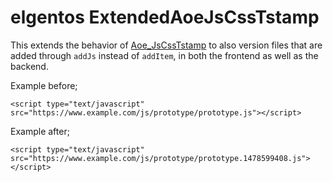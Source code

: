 # elgentos ExtendedAoeJsCssTstamp

This extends the behavior of [Aoe_JsCssTstamp](https://github.com/fbrnc/Aoe_JsCssTstamp/) to also version files that are added through `addJs` instead of `addItem`, in both the frontend as well as the backend.

Example before;

`<script type="text/javascript" src="https://www.example.com/js/prototype/prototype.js"></script>`

Example after;

`<script type="text/javascript" src="https://www.example.com/js/prototype/prototype.1478599408.js"></script>`

